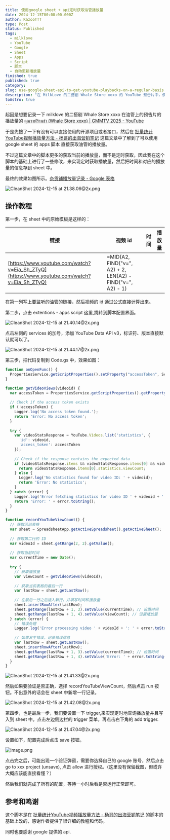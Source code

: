 ```yaml
---
title: 使用google sheet + api定时获取油管播放量
date: 2024-12-15T00:00:00.000Z
author: KazooTTT
type: Post
status: Published
tags:
  - milklove
  - YouTube
  - Google
  - Sheet
  - Apps
  - Script
  - 脚本
  - 自动更新播放量
finished: true
published: true
category: 
slug: use-google-sheet-api-to-get-youtube-playbacks-on-a-regular-basis
description: "在 MilkLove 的二搭剧 Whale Store xoxo 的 YouTube 预告片中，使用 Google Sheets 脚本可以定时获取视频播放量并存入表格。脚本主要包括以下步骤： 1.  **检查是否有 access token**: 脚本首先检查是否存在 access token。如果不存在，则会返回一个错误信息。 2.  **获取 video 的统计数据**: 脚本使用 YouTube API 来获取视频的统计数据，包括播放量等。若统计数据成功则将播放量返回给脚本。 3.  **记录播放量和时间到表格中**：如果在获取播放量后没有发生错误，则会向表格中插入一行，其中包含当前时间和播放量。 因此，通过这个脚本，可以定时地获取 YouTube 视频的播放量并存入 Google Sheets 表格。"
toAstro: true
---
```


起因是想要记录一下 milklove 的二搭剧 Whale Store xoxo 在油管上的预告片的播放量的 [คุณวาฬร้านชำ (Whale Store xoxo) \| GMMTV 2025 - YouTube](https://www.youtube.com/watch?v=Eia_Sh_ZTyQ)

于是先搜了一下有没有可以直接使用的开源项目或者接口，然后在 [批量统计YouTube视频播放量方法 - 杨哥的出海营销笔记](https://marketingyang.com/%E6%89%B9%E9%87%8F%E7%BB%9F%E8%AE%A1youtube%E8%A7%86%E9%A2%91%E6%92%AD%E6%94%BE%E9%87%8F%E6%96%B9%E6%B3%95/) 这篇文章中了解到了可以使用 google sheet 的 apps 脚本 直接获取油管的播放量。

不过这篇文章中的脚本更多的获取当前的播放量，而不是定时获取，因此我在这个脚本的基础上进行了一些修改，来实现定时获取播放量，然后把时间和对应的播放量的信息存到 sheet 中。

最终的效果如图所示。[杂货铺播放量记录 - Google 表格](https://docs.google.com/spreadsheets/d/12l5v7V-lyHFXw1KkgGAFtnvbVejrKshOLGsulLf8P1A/edit?usp=sharing)

![CleanShot 2024-12-15 at 21.38.06@2x.png](https://pictures.kazoottt.top/2024/12/20241215-1d48251e5fc8c4b10db40df0be42ec44.png)

## 操作教程

第一步，在 sheet 中的原始模板是这样的：

| 链接                                                                                         | 视频 id                                                      | 时间  | 播放量 |
| ------------------------------------------------------------------------------------------ | ---------------------------------------------------------- | --- | --- |
| [https://www.youtube.com/watch?v=Eia_Sh_ZTyQ](https://www.youtube.com/watch?v=Eia_Sh_ZTyQ) | =MID(A2, FIND("v=", A2) + 2, LEN(A2) - FIND("v=", A2) - 1) |     |     |

在第一列写上要监听的油管的链接，然后视频的 id 通过公式直接计算出来。

第二步，点击 extentions - apps script 这里,跳转到脚本配置界面。

![CleanShot 2024-12-15 at 21.40.14@2x.png](https://pictures.kazoottt.top/2024/12/20241215-67500f88d9213bc751ab385fabc8ba4d.png)

点击左侧的 services 的加号，添加 YouTube Data API v3，标识符、版本直接默认就可以了。

![CleanShot 2024-12-15 at 21.44.17@2x.png](https://pictures.kazoottt.top/2024/12/20241215-910db7890a903b9cd74b173ad34fa0ad.png)

第三步，把代码复制到 Code.gs 中，效果如图：

``` js
function onOpenFunc() {
  PropertiesService.getScriptProperties().setProperty("accessToken", ScriptApp.getOAuthToken());
}

function getVideoViews(videoid) {
  var accessToken = PropertiesService.getScriptProperties().getProperty('accessToken');
  
  // Check if the access token exists
  if (!accessToken) {
    Logger.log('No access token found.');
    return 'Error: No access token';
  }
  
  try {
    var videoStatsResponse = YouTube.Videos.list('statistics', {
      'id': videoid, 
      'access_token': accessToken
    });
    
    // Check if the response contains the expected data
    if (videoStatsResponse.items && videoStatsResponse.items[0] && videoStatsResponse.items[0].statistics) {
      return videoStatsResponse.items[0].statistics.viewCount;
    } else {
      Logger.log('No statistics found for video ID: ' + videoid);
      return 'Error: No statistics';
    }
  } catch (error) {
    Logger.log('Error fetching statistics for video ID ' + videoid + ': ' + error.toString());
    return 'Error: ' + error.toString();
  }
}

function recordYouTubeViewCount() {
  // 获取活动表格
  var sheet = SpreadsheetApp.getActiveSpreadsheet().getActiveSheet();
  
  // 获取第二行的 ID
  var videoId = sheet.getRange(2, 2).getValue();   
  
  // 获取当前时间
  var currentTime = new Date();
  
  try {
    // 获取播放量
    var viewCount = getVideoViews(videoId);
    
    // 获取当前表格的最后一行
    var lastRow = sheet.getLastRow();
    
    // 在最后一行之后插入新行，并填写时间和播放量
    sheet.insertRowAfter(lastRow);
    sheet.getRange(lastRow + 1, 3).setValue(currentTime); // 设置时间
    sheet.getRange(lastRow + 1, 4).setValue(viewCount); // 设置播放量
  } catch (error) {
    // 错误处理
    Logger.log('Error processing video ' + videoId + ': ' + error.toString());
    
    // 如果发生错误，记录错误信息
    var lastRow = sheet.getLastRow();
    sheet.insertRowAfter(lastRow);
    sheet.getRange(lastRow + 1, 3).setValue(currentTime); // 设置时间
    sheet.getRange(lastRow + 1, 4).setValue('Error: ' + error.toString()); // 设置错误信息
  }
}


```

![CleanShot 2024-12-15 at 21.41.33@2x.png](https://pictures.kazoottt.top/2024/12/20241215-bc187c06a7f8ff245814034294da6035.png)

然后如果要验证是否正确，选择 recordYouTubeViewCount，然后点击 run 按钮。不出意外的话会在 sheet 中新增一行记录。

![CleanShot 2024-12-15 at 21.42.08@2x.png](https://pictures.kazoottt.top/2024/12/20241215-9e27a00e167349a672a56770393fb680.png)

第四步，也是最后一步，我们要设置一下 trigger,来实现定时地查询播放量并且写入到 sheet 中。点击左边侧边栏的 trigger 菜单，再点击右下角的 add trigger.

![CleanShot 2024-12-15 at 21.47.04@2x.png](https://pictures.kazoottt.top/2024/12/20241215-9cc933a553b36a5f35cb1310ee5f455f.png)

设置如下，配置完成后点击 save 按钮。

![image.png](https://pictures.kazoottt.top/2024/12/20241215-2158ed0c440adc3d3bae20f2bfdc5355.png)

点击完之后，可能出现一个验证弹窗，需要你选择自己的 google 账号，然后点击 go to xxx project (unsave), 点击 allow 进行授权。（这里没有保留截图，但或许大概应该能直接看懂？）

然后我们就完成了所有的配置，等待一小时后看是否运行正常即可。

## 参考和鸣谢

这个脚本是在 [批量统计YouTube视频播放量方法 - 杨哥的出海营销笔记](https://marketingyang.com/%E6%89%B9%E9%87%8F%E7%BB%9F%E8%AE%A1youtube%E8%A7%86%E9%A2%91%E6%92%AD%E6%94%BE%E9%87%8F%E6%96%B9%E6%B3%95/) 的脚本的基础上改的，感谢作者提供了很详细的教程和代码。

同时也要感谢 google 提供的 api.
